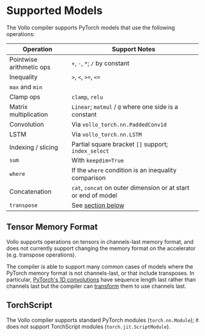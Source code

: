 # Supported Models

The Vollo compiler supports PyTorch models that use the following operations:

| Operation                | Support Notes                                                  |
| ------------------------ | -------------------------------------------------------------- |
| Pointwise arithmetic ops | `+`, `-`, `*`; `/` by constant                                 |
| Inequality               | `>`, `<`, `>=`, `<=`                                           |
| `max` and `min`          |                                                                |
| Clamp ops                | `clamp`, `relu`                                                |
| Matrix multiplication    | `Linear`; `matmul` / `@` where one side is a constant          |
| Convolution              | Via `vollo_torch.nn.PaddedConv1d`                              |
| LSTM                     | Via `vollo_torch.nn.LSTM`                                      |
| Indexing / slicing       | Partial square bracket `[]` support; `index_select`            |
| `sum`                    | With `keepdim=True`                                            |
| `where`                  | If the `where` condition is an inequality comparison           |
| Concatenation            | `cat`, `concat` on outer dimension or at start or end of model |
| `transpose`              | See [section below](#tensor-memory-format)                     |

## Tensor Memory Format

Vollo supports operations on tensors in channels-last memory format, and does
not currently support changing the memory format on the accelerator (e.g.
transpose operations).

The compiler *is* able to support many common cases of models where the PyTorch
memory format is not channels-last, or that include transposes.
In particular, [PyTorch's 1D convolutions](https://pytorch.org/docs/stable/generated/torch.nn.Conv1d.html)
have sequence length last rather than channels last but the compiler can
[transform](example-3-cnn.md#using-the-streaming-transform) them to use
channels last.

## TorchScript

The Vollo compiler supports standard PyTorch modules (`torch.nn.Module`); it
does not support TorchScript modules (`torch.jit.ScriptModule`).

